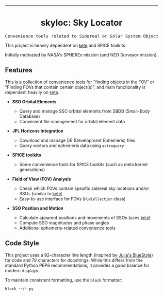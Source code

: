 <!-- Header block for project -->
<hr>

<div align="center">

<!-- [INSERT YOUR LOGO IMAGE HERE (IF APPLICABLE)] -->
<!-- ☝️ Replace with your logo (if applicable) via ![](https://uri-to-your-logo-image) ☝️ -->
<!-- ☝️ If you see logo rendering errors, make sure you're not using indentation, or try an HTML IMG tag -->

<h1 align="center">skyloc: Sky Locator</h1>
<!-- ☝️ Replace with your repo name ☝️ -->

</div>

<pre align="center">Convenience tools related to Sidereal or Solar System Objects (SSO) locator (e.g., apparent position and movements) for general purposes.</pre>
<!-- ☝️ Replace with a single sentence describing the purpose of your repo / proj ☝️ -->

<!-- Header block for project -->

<!-- [INSERT YOUR BADGES HERE (SEE: https://shields.io)] [![SLIM](https://img.shields.io/badge/Best%20Practices%20from-SLIM-blue)](https://nasa-ammos.github.io/slim/) -->
<!-- ☝️ Add badges via: https://shields.io e.g. ![](https://img.shields.io/github/your_chosen_action/your_org/your_repo) ☝️ -->

<!-- [INSERT SCREENSHOT OF YOUR SOFTWARE, IF APPLICABLE] -->
<!-- ☝️ Screenshot of your software (if applicable) via ![](https://uri-to-your-screenshot) ☝️ -->

This project is heavily dependent on [kete](https://github.com/Caltech-IPAC/kete/tree/main#) and SPICE toolkits.
<!-- ☝️ Replace with a more detailed description of your repository, including why it was made and whom its intended for.  ☝️ -->

Initially motivated by NASA's SPHEREx mission (and NEO Surveyor mission).
<!-- example links>
[Website](INSERT WEBSITE LINK HERE) | [Docs/Wiki](INSERT DOCS/WIKI SITE LINK HERE) | [Discussion Board](INSERT DISCUSSION BOARD LINK HERE) | [Issue Tracker](INSERT ISSUE TRACKER LINK HERE)
-->

## Features
This is a collection of convenience tools for "finding objects in the FOV" or "Finding FOVs that contain certain object(s)", and main functionality is dependent heavily on [kete](https://github.com/Caltech-IPAC/kete/tree/main#).

* **SSO Orbital Elements**
  - Query and manage SSO orbital elements from SBDB (Small-Body Database)
  - Convenient file management for orbital element data

* **JPL Horizons Integration**
  - Download and manage DE (Development Ephemeris) files
  - Query vectors and ephemeris data using `astroquery`

* **SPICE toolkits**
  - Some convenience tools for SPICE toolkits (such as meta kernel generations)

* **Field of View (FOV) Analysis**
  - Check which FOVs contain specific sidereal sky locations and/or SSOs (similar to [kete](https://github.com/Caltech-IPAC/kete/tree/main#))
  - Easy-to-use interface for FOVs (`FOVCollection` class)

* **SSO Position and Motion**
  - Calculate apparent positions and movements of SSOs (uses [kete](https://github.com/Caltech-IPAC/kete/tree/main#))
  - Compute SSO magnitudes and phase angles
  - Additional ephemeris-related convenience tools

## Code Style

This project uses a 92-character line length (inspired by [Julia's BlueStyle](https://github.com/JuliaDiff/BlueStyle)) for code and 79 characters for docstrings. While this differs from the standard Python PEP8 recommendations, it provides a good balance for modern displays.

To maintain consistent formatting, use the `black` formatter:

```bash
black **/*.py

